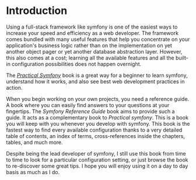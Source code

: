 Introduction
============

Using a full-stack framework like symfony is one of the easiest ways to
increase your speed and efficiency as a web developer. The framework comes
bundled with many useful features that help you concentrate on your
application's business logic rather than on the implementation on yet another
object pager or yet another database abstraction layer. However, this also
comes at a cost; learning all the available features and all the built-in
configuration possibilities does not happen overnight.

The [*Practical Symfony*](http://www.symfony-project.org/jobeet/) book is a
great way for a beginner to learn symfony, understand how it works, and also
see best web development practices in action.

When you begin working on your own projects, you need a reference guide. A
book where you can easily find answers to your questions at your fingertips.
The *Symfony Reference Guide* book aims to provide such a guide. It acts as a
complementary book to *Practical symfony*. This is a book you will keep with
you whenever you develop with symfony. This book is the fastest way to find
every available configuration thanks to a very detailed table of contents, an
index of terms, cross-references inside the chapters, tables, and much more.

Despite being the lead developer of symfony, I still use this book from time
to time to look for a particular configuration setting, or just browse the
book to re-discover some great tips. I hope you will enjoy using it on a day
to day basis as much as I do.
